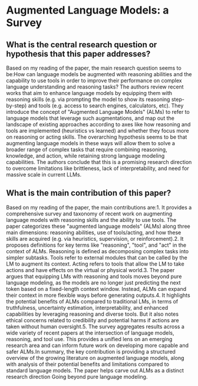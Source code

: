 # Augmented Language Models: a Survey

## What is the central research question or hypothesis that this paper addresses?

Based on my reading of the paper, the main research question seems to be:How can language models be augmented with reasoning abilities and the capability to use tools in order to improve their performance on complex language understanding and reasoning tasks? The authors review recent works that aim to enhance language models by equipping them with reasoning skills (e.g. via prompting the model to show its reasoning step-by-step) and tools (e.g. access to search engines, calculators, etc). They introduce the concept of "Augmented Language Models" (ALMs) to refer to language models that leverage such augmentations, and map out the landscape of existing approaches according to axes like how reasoning and tools are implemented (heuristics vs learned) and whether they focus more on reasoning or acting skills. The overarching hypothesis seems to be that augmenting language models in these ways will allow them to solve a broader range of complex tasks that require combining reasoning, knowledge, and action, while retaining strong language modeling capabilities. The authors conclude that this is a promising research direction to overcome limitations like brittleness, lack of interpretability, and need for massive scale in current LLMs.


## What is the main contribution of this paper?

Based on my reading of the paper, the main contributions are:1. It provides a comprehensive survey and taxonomy of recent work on augmenting language models with reasoning skills and the ability to use tools. The paper categorizes these "augmented language models" (ALMs) along three main dimensions: reasoning abilities, use of tools/acting, and how these skills are acquired (e.g. via heuristics, supervision, or reinforcement).2. It proposes definitions for key terms like "reasoning", "tool", and "act" in the context of ALMs. Reasoning is defined as decomposing complex tasks into simpler subtasks. Tools refer to external modules that can be called by the LM to augment its context. Acting refers to tools that allow the LM to take actions and have effects on the virtual or physical world.3. The paper argues that equipping LMs with reasoning and tools moves beyond pure language modeling, as the models are no longer just predicting the next token based on a fixed-length context window. Instead, ALMs can expand their context in more flexible ways before generating outputs.4. It highlights the potential benefits of ALMs compared to traditional LMs, in terms of truthfulness, uncertainty estimation, interpretability, and enhanced capabilities by leveraging reasoning and diverse tools. But it also notes ethical concerns related to credibility and potential harms if actions are taken without human oversight.5. The survey aggregates results across a wide variety of recent papers at the intersection of language models, reasoning, and tool use. This provides a unified lens on an emerging research area and can inform future work on developing more capable and safer ALMs.In summary, the key contribution is providing a structured overview of the growing literature on augmented language models, along with analysis of their potential benefits and limitations compared to standard language models. The paper helps carve out ALMs as a distinct research direction Going beyond pure language modeling.
